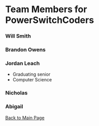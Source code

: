 # Team Members for PowerSwitchCoders

### Will Smith

### Brandon Owens

### Jordan Leach
  * Graduating senior
  * Computer Science

### Nicholas

### Abigail





<a href="https://sccapstone.github.io/PowerSwitchCoders/"> Back to Main Page </a>
